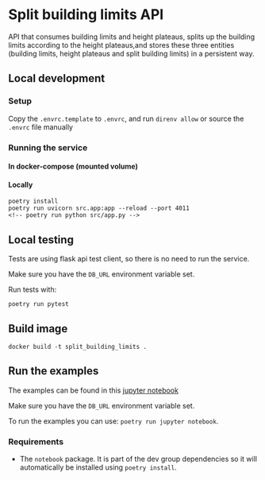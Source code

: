 # Split building limits API

API that consumes building limits and height plateaus, splits up the building limits
according to the height plateaus,and stores these three entities (building limits,
height plateaus and split building limits) in a persistent way.

## Local development

### Setup

Copy the `.envrc.template` to `.envrc`, and run `direnv allow` or source the `.envrc`
file manually

### Running the service

#### In docker-compose (mounted volume)

#### Locally

```shell
poetry install
poetry run uvicorn src.app:app --reload --port 4011
<!-- poetry run python src/app.py -->
```

## Local testing

Tests are using flask api test client, so there is no need to run the service.

Make sure you have the `DB_URL` environment variable set.

Run tests with:

```shell
poetry run pytest
```

## Build image

```shell
docker build -t split_building_limits .
```

<!-- docker run -it split_building_limits /bin/bash -->

<!-- docker run -it -p 5000:5000 split_building_limits /bin/bash -->

## Run the examples

The examples can be found in this [jupyter notebook](examples/split_building_limits_examples.ipynb)

Make sure you have the `DB_URL` environment variable set.

To run the examples you can use: `poetry run jupyter notebook`.

### Requirements

- The `notebook` package. It is part of the dev group dependencies so it will
automatically be installed using `poetry install`.
